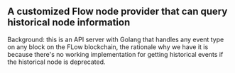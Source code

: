 ## A customized Flow node provider that can query historical node information

Background: this is an API server with Golang that handles any event type on any block on the FLow blockchain, the rationale why we have it is because there's no working implementation for getting historical events if the historical node is deprecated.
